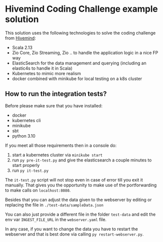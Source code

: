 # Hivemind Coding Challenge example solution

This solution uses the following technologies to solve the coding challenge from [Hivemind](https://github.com/HivemindTechnologies/scala-coding-challenge):

- Scala 2.13
- Zio Core, Zio Streaming, Zio .. to handle the application logic in a nice FP way
- ElasticSearch for the data management and querying (including an elastic4s to handle it in Scala)
- Kubernetes to mimic more realism
- docker combined with minikube for local testing on a k8s cluster

## How to run the integration tests?

Before please make sure that you have installed:

- docker
- kubernetes cli
- minikube
- sbt
- python 3.10

If you meet all those requirements then in a console do:

1. start a kubernetes cluster via `minikube start`
1. run `py pre-it-test.py` and give the elasticsearch a couple minutes to start properly
1. run `py it-test.py`


The `it-test.py` script will not stop even in case of error till you exit it manually. That gives you the opportunity to make use of the portforwarding to make calls on `localhost:8080`.

Besides that you can adjust the data given to the webserver by editing or replacing the file in `./test-data/sampleData.json`

You can also just provide a different file in the folder `test-data` and edit the env var `INGEST_FILE_URL` in the `webserver.yaml` file.

In any case, if you want to change the data you have to restart the webserver and that is best done via calling `py restart-webserver.py`.
